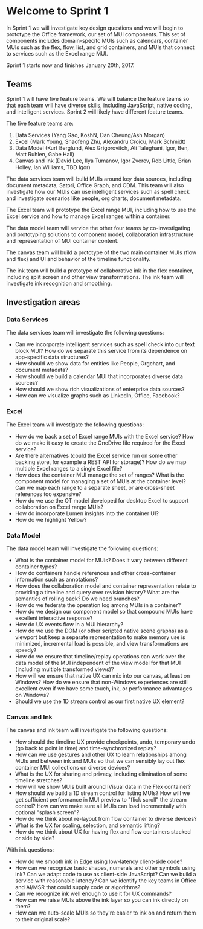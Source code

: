 # Welcome to Sprint 1 

In Sprint 1 we will investigate key design questions and we will begin to prototype the Office framework,
our set of MUI components.  This set of components includes domain-specifc MUIs such as calendars, 
container MUIs such as the flex, flow, list, and grid containers, and MUIs that connect to services such as
the Excel range MUI.

Sprint 1 starts now and finishes January 20th, 2017.  

## Teams

Sprint 1 will have five feature teams.  We will balance the feature teams so 
that each team will have diverse skills, including JavaScript, native coding,
and intelligent services.  Sprint 2 will likely have different feature teams.

The five feature teams are:

1. Data Services (Yang Gao, KoshN, Dan Cheung/Ash Morgan)
2. Excel (Mark Young, Shaofeng Zhu, Alexandru Croicu, Mark Schmidt)
3. Data Model (Kurt Berglund, Alex Grigorovitch, Ali Taleghani, Igor, Ben, Matt Ruhlen, Gabe Hall)
4. Canvas and Ink (David Lee, Ilya Tumanov, Igor Zverev, Rob Little, Brian Holley, Ian Williams, TBD Igor)

The data services team will build MUIs around key data sources, including
document metadata, Satori, Office Graph, and CDM.  This team will also investigate how our MUIs can
use intelligent services such as spell check and investigate scenarios like people, org charts, 
document metadata.

The Excel team will prototype the Excel range MUI, including how to use the Excel service and how
to manage Excel ranges within a container.  

The data model team will service the other four teams by co-investigating and
prototyping solutions to component model, collaboration infrastructure and representation of
MUI container content.

The canvas team will build a prototype of the two main container MUIs (flow and flex) and UI and 
behavior of the timeline functionality.

The ink team will build a prototype of collaborative ink in the flex container, including split
screen and other view transformations. The ink team will investigate ink recognition and smoothing.

## Investigation areas

### Data Services
The data services team will investigate the following questions:

* Can we incorporate intelligent services such as spell check into our text block
MUI?  How do we separate this service from its dependence on app-specific
data structures?
* How should we show data for entities like People, Orgchart, and document metadata?
* How should we build a calendar MUI that incorporates diverse data sources?
* How should we show rich visualizations of enterprise data sources?
* How can we visualize graphs such as LinkedIn, Office, Facebook?

### Excel
The Excel team will investigate the following questions: 

* How do we back a set of Excel range MUIs with the Excel service? How do we make it easy to 
create the OneDrive file required for the Excel service?  
* Are there alternatives (could the Excel service run on some other backing store, for example a REST API for storage)?  How do we map 
multiple Excel ranges to a single Excel file?  
* How does the container MUI manage the set of ranges? 
What is the component model for managing a set of MUIs at the container level?  Can we map each range to
a separate sheet, or are cross-sheet references too expensive?
* How do we use the OT model developed for desktop Excel to support collaboration on Excel range MUIs?
* How do incorporate Lumen insights into the container UI?
* How do we highlight Yellow?

### Data Model
The data model team will investigate the following questions:

* What is the container model for MUIs?  Does it vary between different container types? 
* How do containers handle references and other cross-container information such as annotations?
* How does the collaboration model and container representation relate to providing a timeline and
query over revision history?  What are the semantics of rolling back? Do we need branches?
* How do we federate the operation log among MUIs in a container?
* How do we design our component model so that compound MUIs have excellent interactive response?
* How do UX events flow in a MUI hierarchy?
* How do we use the DOM (or other scripted native scene graphs) as a viewport but keep a separate 
representation to make memory use is minimized, incremental load is possible, and view transformations
are speedy?
* How do we ensure that timeline/replay operations can work over the data model of the MUI independent
of the view model for that MUI (including multiple transformed views)?
* How will we ensure that native UX can mix into our canvas, at least on Windows?  How do we ensure that
non-Windows experiences are still excellent even if we have some touch, ink, or performance 
advantages on Windows?
* Should we use the 1D stream control as our first native UX element?

### Canvas and Ink
The canvas and ink team will investigate the following questions:

* How should the timeline UX provide checkpoints, undo, temporary undo (go back to point in time)
and time-synchronized replay?
* How can we use gestures and other UX to learn relationships among MUIs and between ink and MUIs so that 
we can sensibly lay out flex container MUI collections on diverse devices?  
* What is the UX for sharing and privacy, including elimination of some timeline stretches?
* How will we show MUIs built around IVisual data in the Flex container?
* How should we build a 1D stream control for listing MUIs?  How will we
get sufficient performance in MUI preview to "flick scroll" the stream control? How can we
make sure all MUIs can load incrementally with optional "splash screen"?
* How do we think about re-layout from flow container to diverse devices?
* What is the UX for scaling, selection, and semantic lifting?
* How do we think about UX for having flex and flow containers stacked or side by side?

With ink questions:

* How do we smooth ink in Edge using low-latency client-side code?
* How can we recognize basic shapes, numerals and other symbols using ink? Can we
adapt code to use as client-side JavaScript? Can we build a service with 
reasonable latency?  Can we identify the key teams in Office and AI/MSR that
could supply code or algorithms?
* Can we recognize ink well enough to use it for UX commands?
* How can we raise MUIs above the ink layer so you can ink directly on them?
* How can we auto-scale MUIs so they're easier to ink on and return them to their
original scale?
